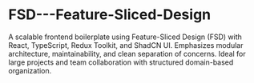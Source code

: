 # FSD---Feature-Sliced-Design
A scalable frontend boilerplate using Feature-Sliced Design (FSD) with React, TypeScript, Redux Toolkit, and ShadCN UI. Emphasizes modular architecture, maintainability, and clean separation of concerns. Ideal for large projects and team collaboration with structured domain-based organization.
